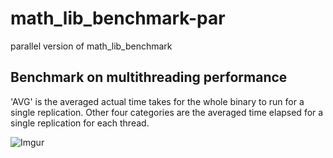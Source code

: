 # math_lib_benchmark-par

parallel version of math_lib_benchmark

## Benchmark on multithreading performance

'AVG' is the averaged actual time takes for the whole binary to run for a single replication. Other four categories are the averaged time elapsed for a single replication for each thread.

![Imgur](https://imgur.com/EINtqaH)
